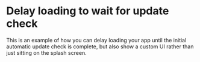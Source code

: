 # Delay loading to wait for update check

This is an example of how you can delay loading your app until the initial automatic update check is complete, but also show a custom UI rather than just sitting on the splash screen.